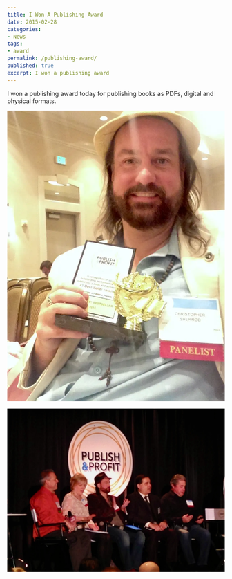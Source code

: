```yaml
---
title: I Won A Publishing Award
date: 2015-02-28
categories:
- News
tags:
- award
permalink: /publishing-award/
published: true
excerpt: I won a publishing award
---
```

I won a publishing award today for publishing books as PDFs, digital and physical formats. 

![Chris with publishing award](/assets/images/articles/2015-02-28-Chris-with-publishing-award.webp)

![Chris on stage](/assets/images/articles/2015-02-28%20-%20Chris%20on%20Stage.webp)